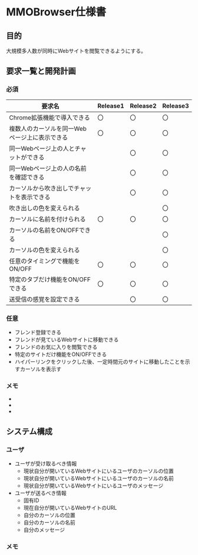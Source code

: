 # MMOBrowser仕様書
## 目的
大規模多人数が同時にWebサイトを閲覧できるようにする。

## 要求一覧と開発計画
### 必須

|要求名|Release1|Release2|Release3|
|-|-|-|-|
|Chrome拡張機能で導入できる|〇|〇|〇|
|複数人のカーソルを同一Webページ上に表示できる|〇|〇|〇|
|同一Webページ上の人とチャットができる||〇|〇|
|同一Webページ上の人の名前を確認できる||〇|〇|
|カーソルから吹き出しでチャットを表示できる||〇|〇|
|吹き出しの色を変えられる|||〇|
|カーソルに名前を付けられる|〇|〇|〇|
|カーソルの名前をON/OFFできる|||〇|
|カーソルの色を変えられる|||〇|
|任意のタイミングで機能をON/OFF|〇|〇|〇|
|特定のタブだけ機能をON/OFFできる|〇|〇|〇|
|送受信の感覚を設定できる||〇|〇|


### 任意
- フレンド登録できる
- フレンドが見ているWebサイトに移動できる
- フレンドのお気に入りを閲覧できる
- 特定のサイトだけ機能をON/OFFできる
- ハイパーリンクをクリックした後、一定時間元のサイトに移動したことを示すカーソルを表示す

### メモ
- 
- 
- 

## システム構成
### ユーザ
- ユーザが受け取るべき情報
    - 現状自分が開いているWebサイトにいるユーザのカーソルの位置
    - 現状自分が開いているWebサイトにいるユーザのカーソルの名前
    - 現状自分が開いているWebサイトにいるユーザのメッセージ
- ユーザが送るべき情報
    - 固有ID
    - 現在自分が開いているWebサイトのURL
    - 自分のカーソルの位置
    - 自分のカーソルの名前
    - 自分のメッセージ

### メモ